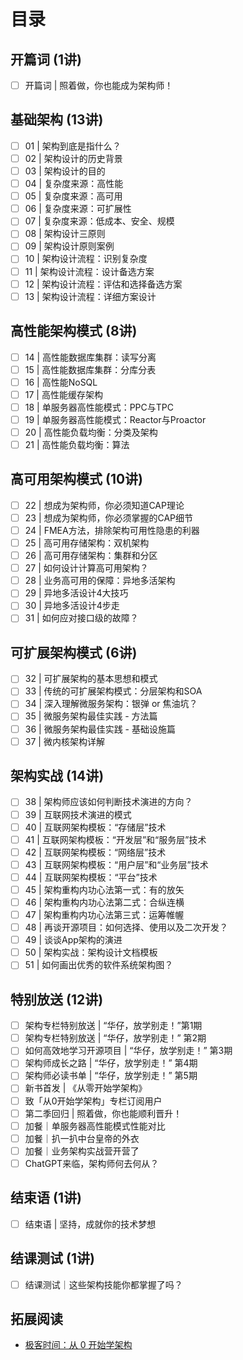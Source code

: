 # 目录

## 开篇词 (1讲)
- [ ] 开篇词 | 照着做，你也能成为架构师！

## 基础架构 (13讲)
- [ ] 01 | 架构到底是指什么？
- [ ] 02 | 架构设计的历史背景
- [ ] 03 | 架构设计的目的
- [ ] 04 | 复杂度来源：高性能
- [ ] 05 | 复杂度来源：高可用
- [ ] 06 | 复杂度来源：可扩展性
- [ ] 07 | 复杂度来源：低成本、安全、规模
- [ ] 08 | 架构设计三原则
- [ ] 09 | 架构设计原则案例
- [ ] 10 | 架构设计流程：识别复杂度
- [ ] 11 | 架构设计流程：设计备选方案
- [ ] 12 | 架构设计流程：评估和选择备选方案
- [ ] 13 | 架构设计流程：详细方案设计

## 高性能架构模式 (8讲)
- [ ] 14 | 高性能数据库集群：读写分离
- [ ] 15 | 高性能数据库集群：分库分表
- [ ] 16 | 高性能NoSQL
- [ ] 17 | 高性能缓存架构
- [ ] 18 | 单服务器高性能模式：PPC与TPC
- [ ] 19 | 单服务器高性能模式：Reactor与Proactor
- [ ] 20 | 高性能负载均衡：分类及架构
- [ ] 21 | 高性能负载均衡：算法

## 高可用架构模式 (10讲)
- [ ] 22 | 想成为架构师，你必须知道CAP理论
- [ ] 23 | 想成为架构师，你必须掌握的CAP细节
- [ ] 24 | FMEA方法，排除架构可用性隐患的利器
- [ ] 25 | 高可用存储架构：双机架构
- [ ] 26 | 高可用存储架构：集群和分区
- [ ] 27 | 如何设计计算高可用架构？
- [ ] 28 | 业务高可用的保障：异地多活架构
- [ ] 29 | 异地多活设计4大技巧
- [ ] 30 | 异地多活设计4步走
- [ ] 31 | 如何应对接口级的故障？

## 可扩展架构模式 (6讲)
- [ ] 32 | 可扩展架构的基本思想和模式
- [ ] 33 | 传统的可扩展架构模式：分层架构和SOA
- [ ] 34 | 深入理解微服务架构：银弹 or 焦油坑？
- [ ] 35 | 微服务架构最佳实践 - 方法篇
- [ ] 36 | 微服务架构最佳实践 - 基础设施篇
- [ ] 37 | 微内核架构详解

## 架构实战 (14讲)
- [ ] 38 | 架构师应该如何判断技术演进的方向？
- [ ] 39 | 互联网技术演进的模式
- [ ] 40 | 互联网架构模板：“存储层”技术
- [ ] 41 | 互联网架构模板：“开发层”和“服务层”技术
- [ ] 42 | 互联网架构模板：“网络层”技术
- [ ] 43 | 互联网架构模板：“用户层”和“业务层”技术
- [ ] 44 | 互联网架构模板：“平台”技术
- [ ] 45 | 架构重构内功心法第一式：有的放矢
- [ ] 46 | 架构重构内功心法第二式：合纵连横
- [ ] 47 | 架构重构内功心法第三式：运筹帷幄
- [ ] 48 | 再谈开源项目：如何选择、使用以及二次开发？
- [ ] 49 | 谈谈App架构的演进
- [ ] 50 | 架构实战：架构设计文档模板
- [ ] 51 | 如何画出优秀的软件系统架构图？

## 特别放送 (12讲)
- [ ] 架构专栏特别放送 | “华仔，放学别走！”第1期
- [ ] 架构专栏特别放送 | “华仔，放学别走！” 第2期
- [ ] 如何高效地学习开源项目 | “华仔，放学别走！” 第3期
- [ ] 架构师成长之路 | “华仔，放学别走！” 第4期
- [ ] 架构师必读书单 | “华仔，放学别走！” 第5期
- [ ] 新书首发 | 《从零开始学架构》
- [ ] 致「从0开始学架构」专栏订阅用户
- [ ] 第二季回归 | 照着做，你也能顺利晋升！
- [ ] 加餐｜单服务器高性能模式性能对比
- [ ] 加餐｜扒一扒中台皇帝的外衣
- [ ] 加餐｜业务架构实战营开营了
- [ ] ChatGPT来临，架构师何去何从？

## 结束语 (1讲)
- [ ] 结束语 | 坚持，成就你的技术梦想

## 结课测试 (1讲)
- [ ] 结课测试｜这些架构技能你都掌握了吗？

## 拓展阅读

- [极客时间：从 0 开始学架构](https://time.geekbang.org/column/intro/100006601?tab=catalog) 